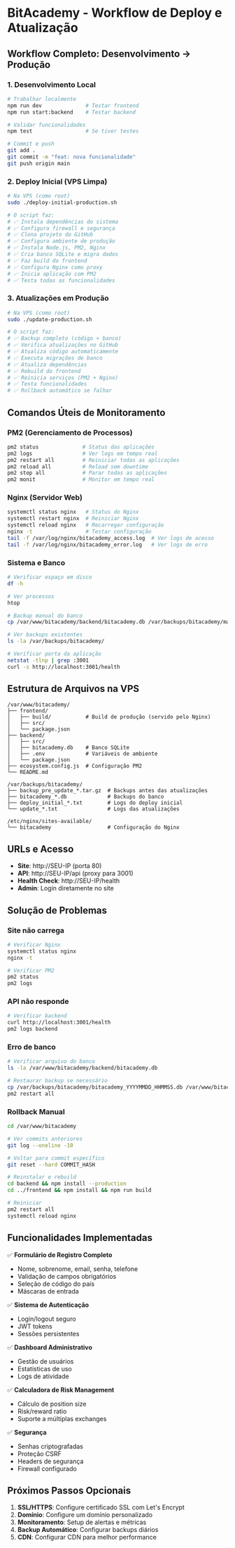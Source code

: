 # BitAcademy - Workflow de Deploy e Atualização

## Workflow Completo: Desenvolvimento → Produção

### 1. Desenvolvimento Local
```bash
# Trabalhar localmente
npm run dev              # Testar frontend
npm run start:backend    # Testar backend

# Validar funcionalidades
npm test                 # Se tiver testes

# Commit e push
git add .
git commit -m "feat: nova funcionalidade"
git push origin main
```

### 2. Deploy Inicial (VPS Limpa)
```bash
# Na VPS (como root)
sudo ./deploy-initial-production.sh

# O script faz:
# ✅ Instala dependências do sistema
# ✅ Configura firewall e segurança  
# ✅ Clona projeto do GitHub
# ✅ Configura ambiente de produção
# ✅ Instala Node.js, PM2, Nginx
# ✅ Cria banco SQLite e migra dados
# ✅ Faz build do frontend
# ✅ Configura Nginx como proxy
# ✅ Inicia aplicação com PM2
# ✅ Testa todas as funcionalidades
```

### 3. Atualizações em Produção
```bash
# Na VPS (como root)
sudo ./update-production.sh

# O script faz:
# ✅ Backup completo (código + banco)
# ✅ Verifica atualizações no GitHub
# ✅ Atualiza código automaticamente
# ✅ Executa migrações de banco
# ✅ Atualiza dependências
# ✅ Rebuild do frontend
# ✅ Reinicia serviços (PM2 + Nginx)
# ✅ Testa funcionalidades
# ✅ Rollback automático se falhar
```

## Comandos Úteis de Monitoramento

### PM2 (Gerenciamento de Processos)
```bash
pm2 status              # Status das aplicações
pm2 logs                # Ver logs em tempo real
pm2 restart all         # Reiniciar todas as aplicações
pm2 reload all          # Reload sem downtime
pm2 stop all            # Parar todas as aplicações
pm2 monit               # Monitor em tempo real
```

### Nginx (Servidor Web)
```bash
systemctl status nginx   # Status do Nginx
systemctl restart nginx  # Reiniciar Nginx
systemctl reload nginx   # Recarregar configuração
nginx -t                 # Testar configuração
tail -f /var/log/nginx/bitacademy_access.log  # Ver logs de acesso
tail -f /var/log/nginx/bitacademy_error.log   # Ver logs de erro
```

### Sistema e Banco
```bash
# Verificar espaço em disco
df -h

# Ver processos
htop

# Backup manual do banco
cp /var/www/bitacademy/backend/bitacademy.db /var/backups/bitacademy/manual_$(date +%Y%m%d_%H%M%S).db

# Ver backups existentes
ls -la /var/backups/bitacademy/

# Verificar porta da aplicação
netstat -tlnp | grep :3001
curl -s http://localhost:3001/health
```

## Estrutura de Arquivos na VPS

```
/var/www/bitacademy/
├── frontend/
│   ├── build/           # Build de produção (servido pelo Nginx)
│   ├── src/
│   └── package.json
├── backend/
│   ├── src/
│   ├── bitacademy.db    # Banco SQLite
│   ├── .env             # Variáveis de ambiente
│   └── package.json
├── ecosystem.config.js  # Configuração PM2
└── README.md

/var/backups/bitacademy/
├── backup_pre_update_*.tar.gz  # Backups antes das atualizações
├── bitacademy_*.db             # Backups do banco
├── deploy_initial_*.txt        # Logs do deploy inicial
└── update_*.txt                # Logs das atualizações

/etc/nginx/sites-available/
└── bitacademy                  # Configuração do Nginx
```

## URLs e Acesso

- **Site**: http://SEU-IP (porta 80)
- **API**: http://SEU-IP/api (proxy para 3001)
- **Health Check**: http://SEU-IP/health
- **Admin**: Login diretamente no site

## Solução de Problemas

### Site não carrega
```bash
# Verificar Nginx
systemctl status nginx
nginx -t

# Verificar PM2
pm2 status
pm2 logs
```

### API não responde
```bash
# Verificar backend
curl http://localhost:3001/health
pm2 logs backend
```

### Erro de banco
```bash
# Verificar arquivo do banco
ls -la /var/www/bitacademy/backend/bitacademy.db

# Restaurar backup se necessário
cp /var/backups/bitacademy/bitacademy_YYYYMMDD_HHMMSS.db /var/www/bitacademy/backend/bitacademy.db
pm2 restart all
```

### Rollback Manual
```bash
cd /var/www/bitacademy

# Ver commits anteriores
git log --oneline -10

# Voltar para commit específico
git reset --hard COMMIT_HASH

# Reinstalar e rebuild
cd backend && npm install --production
cd ../frontend && npm install && npm run build

# Reiniciar
pm2 restart all
systemctl reload nginx
```

## Funcionalidades Implementadas

✅ **Formulário de Registro Completo**
- Nome, sobrenome, email, senha, telefone
- Validação de campos obrigatórios
- Seleção de código do país
- Máscaras de entrada

✅ **Sistema de Autenticação**
- Login/logout seguro
- JWT tokens
- Sessões persistentes

✅ **Dashboard Administrativo**
- Gestão de usuários
- Estatísticas de uso
- Logs de atividade

✅ **Calculadora de Risk Management**
- Cálculo de position size
- Risk/reward ratio
- Suporte a múltiplas exchanges

✅ **Segurança**
- Senhas criptografadas
- Proteção CSRF
- Headers de segurança
- Firewall configurado

## Próximos Passos Opcionais

1. **SSL/HTTPS**: Configure certificado SSL com Let's Encrypt
2. **Domínio**: Configure um domínio personalizado
3. **Monitoramento**: Setup de alertas e métricas
4. **Backup Automático**: Configurar backups diários
5. **CDN**: Configurar CDN para melhor performance